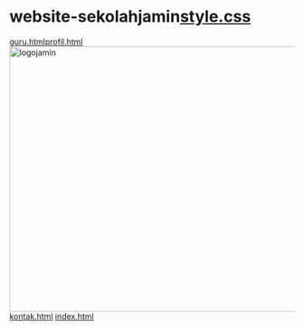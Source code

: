 # website-sekolahjamin[style.css](https://github.com/user-attachments/files/23226376/style.css)
[guru.html](https://github.com/user-attachments/files/23226380/guru.html)[profil.html](https://github.com/user-attachments/files/23226383/profil.html)
<img width="596" height="469" alt="logojamin" src="https://github.com/user-attachments/assets/3cc9bf1f-c67f-4f94-b744-5df805656eef" />
[kontak.html](https://github.com/user-attachments/files/23226382/kontak.html)
[index.html](https://github.com/user-attachments/files/23226381/index.html)

